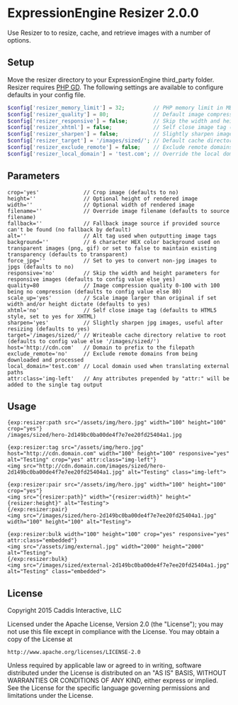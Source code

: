 # ExpressionEngine Resizer 2.0.0

Use Resizer to to resize, cache, and retrieve images with a number of options.

## Setup

Move the resizer directory to your ExpressionEngine third_party folder. Resizer requires [PHP GD](http://php.net/manual/en/book.image.php). The following settings are available to configure defaults in your config file.

```php
$config['resizer_memory_limit'] = 32;         // PHP memory limit in MB, false to inherit system defaults
$config['resizer_quality'] = 80;              // Default image compression quality 0-100 with 100 being no compression
$config['resizer_responsive'] = false;        // Skip the width and height parameters for responsive images
$config['resizer_xhtml'] = false;             // Self close image tag (false for HTML, true for XHTML)
$config['resizer_sharpen'] = false;           // Slightly sharpen images by default, useful after resizing
$config['resizer_target'] = '/images/sized/'; // Default cache directory relative to root (must be writable)
$config['resizer_exclude_remote'] = false;    // Exclude remote domains from being downloaded and processed
$config['resizer_local_domain'] = 'test.com'; // Override the local domain used when translating external paths
```

## Parameters

	crop='yes'              // Crop image (defaults to no)
	height=''               // Optional height of rendered image
	width=''                // Optional width of rendered image
	filename=''             // Override image filename (defaults to source filename)
	fallback=''             // Fallback image source if provided source can't be found (no fallback by default)
	alt=''                  // Alt tag used when outputting image tags
	background=''           // 6 character HEX color background used on transparent images (png, gif) or set to false to maintain existing transparency (defaults to transparent)
	force_jpg=''            // Set to yes to convert non-jpg images to jpgs (defaults to no)
	responsive='no'         // Skip the width and height parameters for responsive images (defaults to config value else yes)
	quality=80              // Image compression quality 0-100 with 100 being no compression (defaults to config value else 80)
	scale_up='yes'          // Scale image larger than original if set width and/or height dictate (defaults to yes)
	xhtml='no'              // Self close image tag (defaults to HTML5 style, set to yes for XHTML)
	sharpen='yes'           // Slightly sharpen jpg images, useful after resizing (defaults to yes)
	target='/images/sized/' // Writeable cache directory relative to root (defaults to config value else '/images/sized/')
	host='http://cdn.com'   // Domain to prefix to the filepath
	exclude_remote='no'     // Exclude remote domains from being downloaded and processed
	local_domain='test.com' // Local domain used when translating external paths
	attr:class='img-left'   // Any attributes prepended by "attr:" will be added to the single tag output

## Usage

	{exp:resizer:path src="/assets/img/hero.jpg" width="100" height="100" crop="yes"}
	/images/sized/hero-2d149bc0ba00de4f7e7ee20fd25404a1.jpg

	{exp:resizer:tag src="/assets/img/hero.jpg" host="http://cdn.domain.com" width="100" height="100" responsive="yes" alt="Testing" crop="yes" attr:class="img-left"}
	<img src="http://cdn.domain.com/images/sized/hero-2d149bc0ba00de4f7e7ee20fd25404a1.jpg" alt="Testing" class="img-left">

	{exp:resizer:pair src="/assets/img/hero.jpg" width="100" height="100" crop="yes"}
	<img src="{resizer:path}" width="{resizer:width}" height="{resizer:height}" alt="Testing">
	{/exp:resizer:pair}
	<img src="/images/sized/hero-2d149bc0ba00de4f7e7ee20fd25404a1.jpg" width="100" height="100" alt="Testing">
	
	{exp:resizer:bulk width="100" height="100" crop="yes" responsive="yes" attr:class="embedded"}
	<img src="/assets/img/external.jpg" width="2000" height="2000" alt="Testing">
	{/exp:resizer:bulk}
	<img src="/images/sized/external-2d149bc0ba00de4f7e7ee20fd25404a1.jpg" alt="Testing" class="embedded">

## License

Copyright 2015 Caddis Interactive, LLC

Licensed under the Apache License, Version 2.0 (the "License");
you may not use this file except in compliance with the License.
You may obtain a copy of the License at

	http://www.apache.org/licenses/LICENSE-2.0

Unless required by applicable law or agreed to in writing, software
distributed under the License is distributed on an "AS IS" BASIS,
WITHOUT WARRANTIES OR CONDITIONS OF ANY KIND, either express or implied.
See the License for the specific language governing permissions and
limitations under the License.